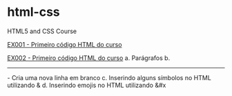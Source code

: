 # html-css
HTML5 and CSS Course

<a href="https://alexandrecassilhas.github.io/html-css/exercicios/ex001">EX001 - Primeiro código HTML do curso</a>

<a href="https://alexandrecassilhas.github.io/html-css/exercicios/ex002">EX002 - Primeiro código HTML do curso</a>
<a>a.	Parágrafos
b.	<hr> - Cria uma nova linha em branco
c.	Inserindo alguns símbolos no HTML utilizando &
d.	Inserindo emojis no HTML utilizando &#x
</a>